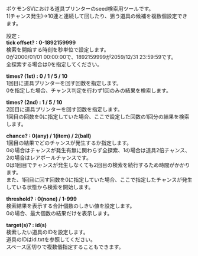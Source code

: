 ポケモンSVにおける道具プリンターのseed検索用ツールです。  
1(チャンス発生)→10連と連続して回したり、狙う道具の候補を複数個設定できます。  
 
設定 :  
**tick offset? : 0-1892159999**  
検索を開始する時刻を秒単位で設定します。  
0が2000/01/01 00:00:00で、1892159999が2059/12/31 23:59:59です。  
全探索する場合は0を指定してください。

**times? (1st) : 0 / 1 / 5 / 10**  
1回目に道具プリンターを回す回数を指定します。  
0を指定した場合、チャンス判定を行わず1回のみの結果を検索します。 

**times? (2nd) : 1 / 5 / 10**  
2回目に道具プリンターを回す回数を指定します。  
1回目の回数を0に指定していた場合、ここで設定した回数の1回分の結果を検索します。

**chance? : 0(any) / 1(item) / 2(ball)**  
1回目の結果でどのチャンスが発生するか指定します。  
0の場合はチャンスが発生有無に関わらず全探索、1の場合は道具2倍チャンス、2の場合はレアボールチャンスです。  
0は1回目でチャンスが発生しなくても2回目の検索を続行するため時間がかかります。  
また、1回目に回す回数を0に指定していた場合、ここで指定したチャンスが発生している状態から検索を開始します。

**threshold? : 0(none) / 1-999**  
検索結果を表示する合計個数のしきい値を設定します。  
0の場合、最大個数の結果だけを表示します。  

**target(s)? : id(s)**  
検索したい道具のIDを設定します。  
道具のIDはid.txtを参照してください。  
スペース区切りで複数個指定することもできます。  
